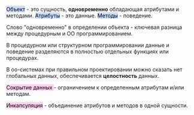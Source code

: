 
<mark style="background: #ADCCFFA6;">Объект</mark> - это сущность, **одновременно** обладающая атрибутами и методами.
<mark style="background: #ADCCFFA6;">Атрибуты</mark> - это данные.
<mark style="background: #ADCCFFA6;">Методы</mark> - поведение.

Слово "одновременно" в определении объекта - ключевая разница между процедурным и ОО программированием.

В процедурном или структурном программировании данные и поведение разделяются в полностью отдельных функциях или процедурах.

В оо-системах при правильном проектировании можно сказать нет глобальных данных, обеспечивается **целостность** данных.

<mark style="background: #FFB8EBA6;">Сокрытие данных </mark>- ограничением к определенным атрибутам и/или методам.

<mark style="background: #FFB8EBA6;">Инкапсуляция</mark> - объединение атрибутов и методов в одной сущности.
